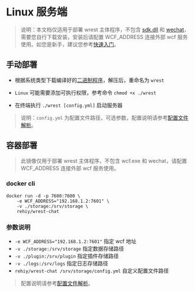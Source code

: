 # Linux 服务端

> 说明：本文档仅适用于部署 wrest 主体程序，不包含 [sdk.dll](https://github.com/lich0821/WeChatFerry) 和 [wechat](https://github.com/opentdp/wrest-chat/releases/download/v0.27.1/WeChatSetup-3.9.10.27.exe)，需要您自行下载安装，安装后请配置 WCF_ADDRESS 连接外部 wcf 服务使用。如您是新手，建议您参考[快速入门](/wrest/快速入门.md)。

## 手动部署

- 根据系统类型下载编译好的[二进制程序](https://github.com/opentdp/wrest-chat/releases)，解压后，重命名为 `wrest`

- `Linux` 可能需要添加可执行权限，参考命令 `chmod +x ./wrest`

- 在终端执行 `./wrest [config.yml]` 启动服务器

> 说明：`config.yml` 为配置文件路径，可选参数，配置说明请参考[配置文件解析](/wrest/配置文件解析.md)。

## 容器部署

> 此镜像仅用于部署 wrest 主体程序，不包含 wcf.exe 和 wechat，请配置 WCF_ADDRESS 连接外部 wcf 服务使用。

### docker cli

```shell
docker run -d -p 7600:7600 \
    -e WCF_ADDRESS="192.168.1.2:7601" \
    -v ./storage:/srv/storage \
    rehiy/wrest-chat
```

### 参数说明

- `-e WCF_ADDRESS="192.168.1.2:7601"` 指定 wcf 地址
- `-v ./storage:/srv/storage` 指定数据存储路径
- `-v ./plugin:/srv/plugin` 指定插件存储路径
- `-v ./logs:/srv/logs` 指定日志存储路径
- `rehiy/wrest-chat /srv/storage/config.yml` 自定义配置文件路径

> 配置说明请参考[配置文件解析](/wrest/配置文件解析.md)。